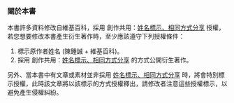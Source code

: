 ### 關於本書

本書許多資料修改自維基百科，採用 創作共用：[姓名標示、相同方式分享] 授權，若您想要修改本書產生衍生著作時，至少應該遵守下列授權條件：

1. 標示原作者姓名 (陳鍾誠 + 維基百科)。
3. 採用 創作共用：[姓名標示、相同方式分享] 的方式公開衍生著作。

另外、當本書中有文章或素材並非採用 [姓名標示、相同方式分享] 時，將會特別標示授權，此時該文章將以該標示的方式授權釋出，請修改者注意這些授權標示，以避免產生侵權糾紛。

[姓名標示、相同方式分享]: http://creativecommons.org/licenses/by-sa/3.0/tw/
[姓名標示、非商業性、相同方式分享]: http://creativecommons.org/licenses/by-nc-sa/3.0/tw/
